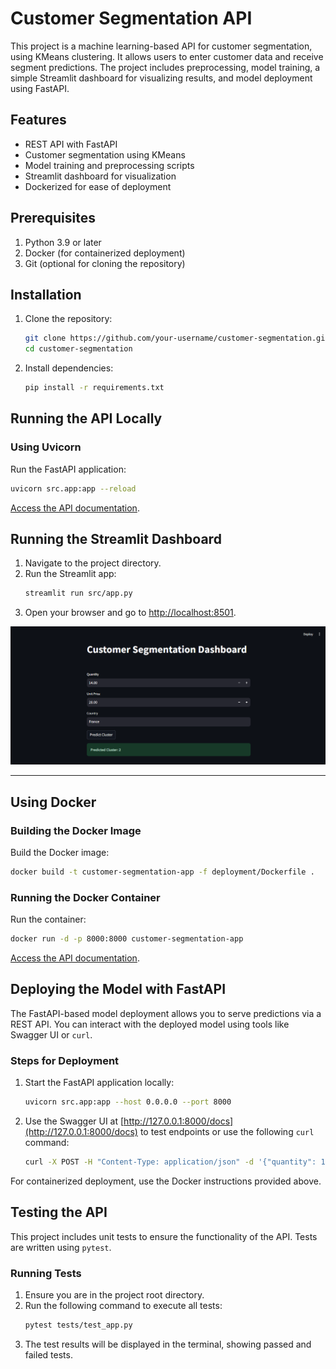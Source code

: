 # Customer Segmentation API

This project is a machine learning-based API for customer segmentation, using KMeans clustering. It allows users to enter customer data and receive segment predictions. The project includes preprocessing, model training, a simple Streamlit dashboard for visualizing results, and model deployment using FastAPI.

## Features

- REST API with FastAPI
- Customer segmentation using KMeans
- Model training and preprocessing scripts
- Streamlit dashboard for visualization
- Dockerized for ease of deployment


## Prerequisites

1. Python 3.9 or later
2. Docker (for containerized deployment)
3. Git (optional for cloning the repository)


## Installation

1. Clone the repository:

   ```bash
   git clone https://github.com/your-username/customer-segmentation.git
   cd customer-segmentation
   ```

2. Install dependencies:

   ```bash
   pip install -r requirements.txt
   ```


## Running the API Locally

### Using Uvicorn

Run the FastAPI application:

```bash
uvicorn src.app:app --reload
```

[Access the API documentation](http://127.0.0.1:8000/docs).


## Running the Streamlit Dashboard

1. Navigate to the project directory.
2. Run the Streamlit app:
   ```bash
   streamlit run src/app.py
   ```
3. Open your browser and go to [http://localhost:8501](http://localhost:8501).  

![alt text](image.png)

---

## Using Docker

### Building the Docker Image

Build the Docker image:

```bash
docker build -t customer-segmentation-app -f deployment/Dockerfile .
```

### Running the Docker Container

Run the container:

```bash
docker run -d -p 8000:8000 customer-segmentation-app
```

[Access the API documentation](http://127.0.0.1:8000/docs).


## Deploying the Model with FastAPI

The FastAPI-based model deployment allows you to serve predictions via a REST API. You can interact with the deployed model using tools like Swagger UI or `curl`.

### Steps for Deployment

1. Start the FastAPI application locally:

   ```bash
   uvicorn src.app:app --host 0.0.0.0 --port 8000
   ```

2. Use the Swagger UI at [http://127.0.0.1:8000/docs](http://127.0.0.1:8000/docs) to test endpoints or use the following `curl` command:

   ```bash
   curl -X POST -H "Content-Type: application/json" -d '{"quantity": 10.0, "unit_price": 5.5, "country": "France"}' "http://127.0.0.1:8000/predict"
   ```

For containerized deployment, use the Docker instructions provided above.


## Testing the API

This project includes unit tests to ensure the functionality of the API. Tests are written using `pytest`.

### Running Tests

1. Ensure you are in the project root directory.
2. Run the following command to execute all tests:
   ```bash
   pytest tests/test_app.py
   ```
3. The test results will be displayed in the terminal, showing passed and failed tests.


